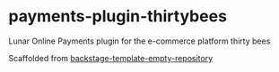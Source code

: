 # payments-plugin-thirtybees

Lunar Online Payments plugin for the e-commerce platform thirty bees

Scaffolded from [backstage-template-empty-repository](https://github.com/lunarway/backstage-template-empty-repository)
